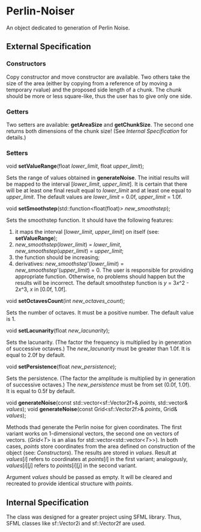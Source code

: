 # Perlin-Noiser
An object dedicated to generation of Perlin Noise.

## External Specification

### Constructors
Copy constructor and move constructor are available. Two others take the size of the area (either by copying from a reference of by moving a temporary rvalue) and the proposed side length of a chunk. The chunk should be more or less square-like, thus the user has to give only one side.

### Getters

Two setters are available: __getAreaSize__ and __getChunkSize__. The second one returns both dimensions of the chunk size! (See _Internal Specification_ for details.)

### Setters

void __setValueRange__(float _lower_limit_, float _upper_limit_);

Sets the range of values obtained in __generateNoise__. The initial results will be mapped to the interval \[_lower_limit_, _upper_limit_\].
It is certain that there will be at least one final result equal to _lower_limit_ and at least one equal to _upper_limit_.
The default values are _lower_limit_ = 0.0f, _upper_limit_ = 1.0f.

void __setSmoothstep__(std::function<float(float)> _new_smoothstep_);

Sets the smoothstep function.
It should have the following features:
1. it maps the interval \[_lower_limit_, _upper_limit_\] on itself (see: __setValueRange__);
2. _new_smoothstep_(_lower_limit_) = _lower_limit_, _new_smoothstep_(_upper_limit_) = _upper_limit_;
3. the function should be increasing;
4. derivatives: _new_smoothstep_'(_lower_limit_) = _new_smoothstep_'(_upper_limit_) = 0.
The user is responsible for providing appropriate function. Otherwise, no problems should happen but the results will be incorrect.
The default smoothstep function is _y_ = 3*x*^2 - 2*x*^3, _x_ in \[0.0f, 1.0f\].

void __setOctavesCount__(int _new_octaves_count_);

Sets the number of octaves. It must be a positive number.
The default value is 1.

void __setLacunarity__(float _new_lacunarity_);

Sets the lacunarity. (The factor the frequency is multiplied by in generation of successive octaves.)
The _new_lacunarity_ must be greater than 1.0f.
It is equal to 2.0f by default.

void __setPersistence__(float _new_persistence_);

Sets the persistence. (The factor the amplitude is multiplied by in generation of successive octaves.)
The _new_persistence_ must be from set (0.0f, 1.0f).
It is equal to 0.5f by default.

void __generateNoise__(const std::vector\<sf::Vector2f>& _points_, std::vector<float>& _values_);
void __generateNoise__(const Grid\<sf::Vector2f>& _points_, Grid<float>& _values_);

Methods thad generate the Perlin noise for given coordinates.
The first variant works on 1-dimensional vectors, the second one on vectors of vectors. (*Grid*<*T*> is an alias for std::vector\<std::vector\<*T*>>).
In both cases, _points_ store coordinates from the area defined on construction of the object (see: _Constructors_).
The results are stored in _values_. Result at _values_\[_i_] refers to coordinates at _points_\[_i_] in the first variant; analogously, _values_\[_i_]\[_j_] refers to _points_\[_i_]\[_j_] in the second variant.

Argument _values_ should be passed as empty. It will be cleared and recreated to provide identical structure with _points_.

## Internal Specification

The class was designed for a greater project using SFML library. Thus, SFML classes like sf::Vector2i and sf::Vector2f are used.
